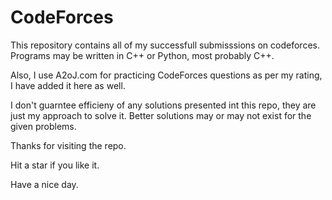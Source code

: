 # CodeForces
This repository contains all of my successfull submisssions on codeforces. Programs may be written in C++ or Python, most probably C++.

Also, I use A2oJ.com for practicing CodeForces questions as per my rating, I have added it here as well.

I don't guarntee efficieny of any solutions presented int this repo, they are just my approach to solve it. Better solutions may or may not exist for the given problems.

Thanks for visiting the repo.

Hit a star if you like it.

Have a nice day.
